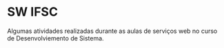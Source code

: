 # SW IFSC
Algumas atividades realizadas durante as aulas de serviços web no curso de Desenvolviemento de Sistema.
